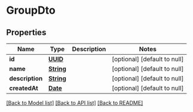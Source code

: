 # GroupDto
## Properties

Name | Type | Description | Notes
------------ | ------------- | ------------- | -------------
**id** | [**UUID**](UUID) |  | [optional] [default to null]
**name** | [**String**](string) |  | [optional] [default to null]
**description** | [**String**](string) |  | [optional] [default to null]
**createdAt** | [**Date**](DateTime) |  | [optional] [default to null]

[[Back to Model list]](../README#documentation-for-models) [[Back to API list]](../README#documentation-for-api-endpoints) [[Back to README]](../README)

